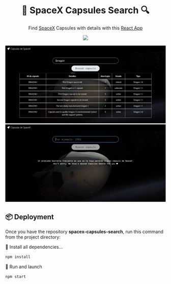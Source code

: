 <h1 align="center">🚀 SpaceX Capsules Search 🔍</h1>

<p align="center">Find <a href="https://www.spacex.com/">SpaceX</a> Capsules with details with this <a href="https://reactjs.org/">React App</a></p>

<p align="center"><a href="https://reactjs.org/"><img src="https://img.shields.io/static/v1?label=Builded%20with&message=React&color=blue" /></a></p>

![Screenshoot Home SpaceX Capsules Search](./screenshot_2.PNG)
![Screenshoot Results SpaceX Capsules Search](./screenshot_1.PNG)

## 📦 Deployment
Once you have the repository **spacex-capsules-search**, run this command from the project directory:

🔽 Install all dependencies...
```bash
npm install
```
🚀 Run and launch
```bash
npm start
```

